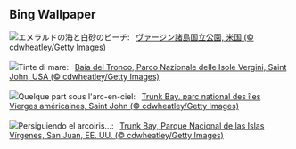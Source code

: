 ## Bing Wallpaper
![](https://www.bing.com/th?id=OHR.TrunkBay_JA-JP8109492475_UHD.jpg&w=1000)エメラルドの海と白砂のビーチ:&nbsp;&ensp;[ヴァージン諸島国立公園, 米国 (© cdwheatley/Getty Images)](https://www.bing.com/th?id=OHR.TrunkBay_JA-JP8109492475_UHD.jpg)
<br><br/>
![](https://www.bing.com/th?id=OHR.TrunkBay_IT-IT7046604916_UHD.jpg&w=1000)Tinte di mare:&nbsp;&ensp;[Baia del Tronco, Parco Nazionale delle Isole Vergini, Saint John, USA (© cdwheatley/Getty Images)](https://www.bing.com/th?id=OHR.TrunkBay_IT-IT7046604916_UHD.jpg)
<br><br/>
![](https://www.bing.com/th?id=OHR.TrunkBay_FR-FR3550149082_UHD.jpg&w=1000)Quelque part sous l'arc-en-ciel:&nbsp;&ensp;[Trunk Bay, parc national des îles Vierges américaines, Saint John (© cdwheatley/Getty Images)](https://www.bing.com/th?id=OHR.TrunkBay_FR-FR3550149082_UHD.jpg)
<br><br/>
![](https://www.bing.com/th?id=OHR.TrunkBay_ES-ES3941681202_UHD.jpg&w=1000)Persiguiendo el arcoiris...:&nbsp;&ensp;[Trunk Bay, Parque Nacional de las Islas Vírgenes, San Juan, EE. UU. (© cdwheatley/Getty Images)](https://www.bing.com/th?id=OHR.TrunkBay_ES-ES3941681202_UHD.jpg)
<br><br/>
